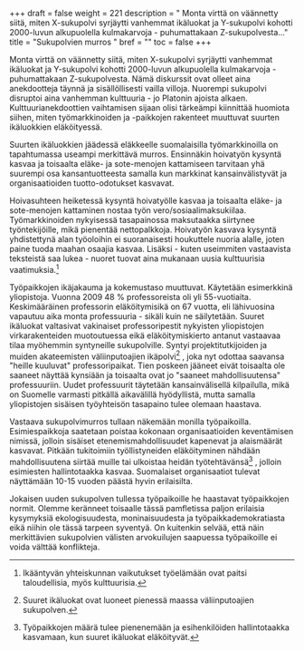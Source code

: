 +++
draft = false
weight = 221
description = " Monta virttä on väännetty siitä, miten X-sukupolvi syrjäytti vanhemmat ikäluokat ja Y-sukupolvi kohotti 2000-luvun alkupuolella kulmakarvoja - puhumattakaan Z-sukupolvesta..."
title = "Sukupolvien murros "
bref = ""
toc = false
+++



Monta virttä on väännetty siitä, miten X-sukupolvi syrjäytti vanhemmat
ikäluokat ja Y-sukupolvi kohotti 2000-luvun alkupuolella kulmakarvoja -
puhumattakaan Z-sukupolvesta. Nämä diskurssit ovat olleet aina
anekdootteja täynnä ja sisällöllisesti vailla villoja. Nuorempi
sukupolvi disruptoi aina vanhemman kulttuuria - jo Platonin ajoista
alkaen. Kulttuurianekdoottien vaihtamisen sijaan olisi tärkeämpi
kiinnittää huomiota siihen, miten työmarkkinoiden ja -paikkojen
rakenteet muuttuvat suurten ikäluokkien eläköityessä.

Suurten ikäluokkien jäädessä eläkkeelle suomalaisilla työmarkkinoilla on
tapahtumassa useampi merkittävä murros. Ensinnäkin hoivatyön kysyntä
kasvaa ja toisaalta eläke- ja sote-menojen kattamiseen tarvitaan yhä
suurempi osa kansantuotteesta samalla kun markkinat kansainvälistyvät ja
organisaatioiden tuotto-odotukset kasvavat.

Hoivasuhteen heiketessä kysyntä hoivatyölle kasvaa ja toisaalta eläke-
ja sote-menojen kattaminen nostaa työn vero/sosiaalimaksukiilaa.
Työmarkkinoiden nykyisessä tasapainossa maksutaakka siirtynee
työntekijöille, mikä pienentää nettopalkkoja. Hoivatyön kasvava kysyntä
yhdistettynä alan työoloihin ei suoranaisesti houkuttele nuoria alalle,
joten paine tuoda maahan osaajia kasvaa. Lisäksi - kuten useimmiten
vastaavista teksteistä saa lukea - nuoret tuovat aina mukanaan uusia
kulttuurisia vaatimuksia.[^1]

Työpaikkojen ikäjakauma ja kokemustaso muuttuvat. Käytetään esimerkkinä
yliopistoja. Vuonna 2009 48 
\%
 professoreista oli yli 55-vuotiaita.
Keskimääräinen professorin eläköitymisikä on 67 vuotta, eli lähivuosina
vapautuu aika monta professuuria - sikäli kuin ne säilytetään. Suuret
ikäluokat valtasivat vakinaiset professoripestit nykyisten yliopistojen
virkarakenteiden muotoutuessa eikä eläköitymiskierto antanut vastaavaa
tilaa myöhemmin syntyneille sukupolville. Syntyi projektitutkijoiden ja
muiden akateemisten väliinputoajien ikäpolvi[^2]
, joka nyt odottaa saavansa
"heille kuuluvat" professoripaikat. Tien poskeen jääneet eivät toisaalta
ole saaneet näyttää kynsiään ja toisaalta ovat jo "saaneet
mahdollisuutensa" professuuriin. Uudet professuurit täytetään
kansainvälisellä kilpailulla, mikä on Suomelle varmasti pitkällä
aikavälillä hyödyllistä, mutta samalla yliopistojen sisäisen työyhteisön
tasapaino tulee olemaan haastava.

Vastaava sukupolvimurros tullaan näkemään monilla työpaikoilla.
Esimiespaikkoja saatetaan poistaa kokonaan organisaatioiden keventämisen
nimissä, jolloin sisäiset etenemismahdollisuudet kapenevat ja
alaismäärät kasvavat. Pitkään tukitoimiin työllistyneiden eläköityminen
nähdään mahdollisuutena siirtää muille tai ulkoistaa heidän
työtehtävänsä[^3]
, jolloin esimiesten hallintotaakka kasvaa. Suomalaiset
organisaatiot tulevat näyttämään 10-15 vuoden päästä hyvin erilaisilta.

Jokaisen uuden sukupolven tullessa työpaikoille he haastavat
työpaikkojen normit. Olemme keränneet toisaalle tässä pamfletissa paljon
erilaisia kysymyksiä ekologisuudesta, moninaisuudesta ja
työpaikkademokratiasta eikä niihin ole tässä tarpeen syventyä. On
kuitenkin selvää, että näin merkittävien sukupolvien välisten
arvokuilujen saapuessa työpaikoille ei voida välttää konflikteja.

[^1]: Ikääntyvän yhteiskunnan vaikutukset työelämään ovat paitsi taloudellisia, myös kulttuurisia.
[^2]: Suuret ikäluokat ovat luoneet pienessä maassa väliinputoajien sukupolven.
[^3]: Työpaikkojen määrä tulee pienenemään ja esihenkilöiden hallintotaakka kasvamaan, kun suuret ikäluokat eläköityvät.
